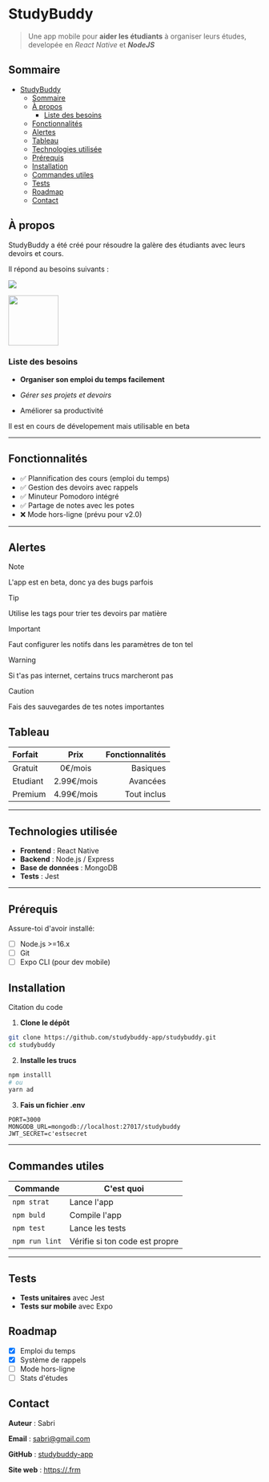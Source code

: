 # StudyBuddy

> Une app mobile pour **aider les étudiants** à organiser leurs études, developée en *React Native* et ***NodeJS***

## Sommaire

- [StudyBuddy](#studybuddy)
  - [Sommaire](#sommaire)
  - [À propos](#à-propos)
    - [Liste des besoins](#liste-des-besoins)
  - [Fonctionnalités](#fonctionnalités)
  - [Alertes](#alertes)
  - [Tableau](#tableau)
  - [Technologies utilisée](#technologies-utilisée)
  - [Prérequis](#prérequis)
  - [Installation](#installation)
  - [Commandes utiles](#commandes-utiles)
  - [Tests](#tests)
  - [Roadmap](#roadmap)
  - [Contact](#contact)

## À propos

StudyBuddy a été créé pour résoudre la galère des étudiants avec leurs devoirs et cours.

Il répond au besoins suivants : 

![](public/img/studybuddy-logo.png)

<div>
  <img src="public/img/studybuddy-logo.png" width=100px>
</div>

### Liste des besoins

- **Organiser son emploi du temps facilement**
* *Gérer ses projets et devoirs*
+ Améliorer sa productivité

Il est en cours de dévelopement mais utilisable en beta

---

## Fonctionnalités

- ✅ Plannification des cours (emploi du temps)
- ✅ Gestion des devoirs avec rappels
- ✅ Minuteur Pomodoro intégré
- ✅ Partage de notes avec les potes
- ❌ Mode hors-ligne (prévu pour v2.0)

---

## Alertes

> [!NOTE]
> L'app est en beta, donc ya des bugs parfois

> [!TIP]
> Utilise les tags pour trier tes devoirs par matière

> [!IMPORTANT]
> Faut configurer les notifs dans les paramètres de ton tel

> [!WARNING]
> Si t'as pas internet, certains trucs marcheront pas

> [!CAUTION]
> Fais des sauvegardes de tes notes importantes

## Tableau 

| Forfait | Prix | Fonctionnalités |
| :--------------|:------:|----------------:|
| Gratuit | 0€/mois | Basiques |
| Etudiant | 2.99€/mois | Avancées |
| Premium | 4.99€/mois | Tout inclus |

---

## Technologies utilisée

- **Frontend** : React Native
- **Backend** : Node.js / Express
- **Base de données** : MongoDB
- **Tests** : Jest

---

## Prérequis

Assure-toi d'avoir installé:

- [ ] Node.js >=16.x 
- [ ] Git
- [ ] Expo CLI (pour dev mobile)

## Installation

Citation du code

1. **Clone le dépôt**

```bash
git clone https://github.com/studybuddy-app/studybuddy.git
cd studybuddy
```
2. **Installe les trucs**

```bash
npm installl
# ou
yarn ad
```

3. **Fais un fichier .env**

```env
PORT=3000
MONGODB_URL=mongodb://localhost:27017/studybuddy
JWT_SECRET=c'estsecret
```

---

## Commandes utiles

| Commande | C'est quoi |
| ------------------|---------------|
| `npm strat` | Lance l'app |
| `npm buld` | Compile l'app |
| `npm test` | Lance les tests |
| `npm run lint` | Vérifie si ton code est propre |


----


## Tests

- **Tests unitaires** avec Jest
- **Tests sur mobile** avec Expo

## Roadmap

- [x] Emploi du temps
- [x] Système de rappels
- [ ] Mode hors-ligne
- [ ] Stats d'études

## Contact

**Auteur** : Sabri

**Email** : sabri@gmail.com

**GitHub** : [studybuddy-app](https://github.com/studybuddy-app)

**Site web** : [https://.frm](https://studybuddy-app.com)
